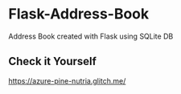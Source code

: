 # Flask-Address-Book

Address Book created with Flask using SQLite DB

## Check it Yourself
https://azure-pine-nutria.glitch.me/
